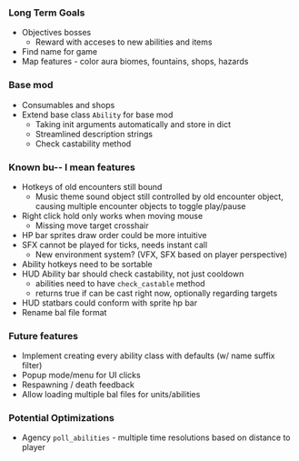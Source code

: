 ### Long Term Goals
- Objectives bosses
  - Reward with acceses to new abilities and items
- Find name for game
- Map features - color aura biomes, fountains, shops, hazards


### Base mod
- Consumables and shops
- Extend base class `Ability` for base mod
  - Taking init arguments automatically and store in dict
  - Streamlined description strings
  - Check castability method


### Known bu-- I mean features
- Hotkeys of old encounters still bound
  - Music theme sound object still controlled by old encounter object, causing multiple encounter objects to toggle play/pause
- Right click hold only works when moving mouse
  - Missing move target crosshair
- HP bar sprites draw order could be more intuitive
- SFX cannot be played for ticks, needs instant call
  - New environment system? (VFX, SFX based on player perspective)
- Ability hotkeys need to be sortable
- HUD Ability bar should check castability, not just cooldown
  - abilities need to have `check_castable` method
  - returns true if can be cast right now, optionally regarding targets
- HUD statbars could conform with sprite hp bar
- Rename bal file format


### Future features
- Implement creating every ability class with defaults (w/ name suffix filter)
- Popup mode/menu for UI clicks
- Respawning / death feedback
- Allow loading multiple bal files for units/abilities


### Potential Optimizations
- Agency `poll_abilities` - multiple time resolutions based on distance to player
